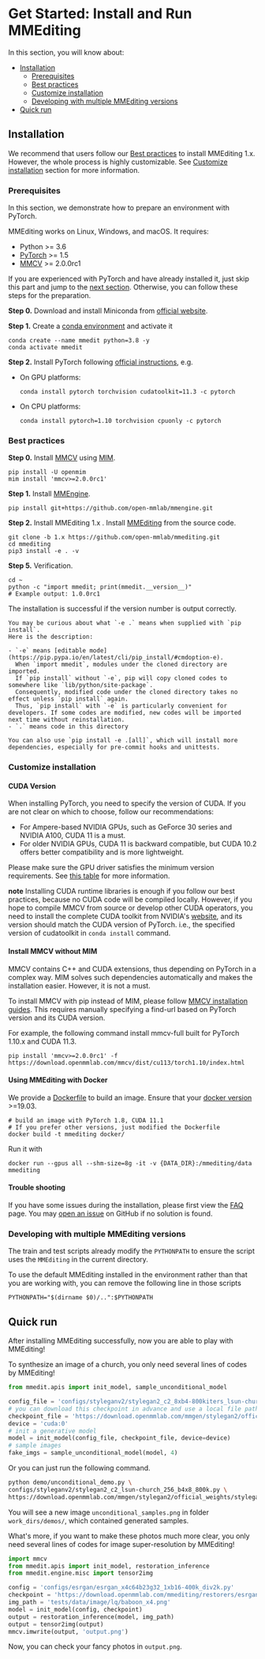# Get Started: Install and Run MMEditing

In this section, you will know about:

- [Installation](#installation)
  - [Prerequisites](#prerequisites)
  - [Best practices](#best-practices)
  - [Customize installation](#customize-installation)
  - [Developing with multiple MMEditing versions](#developing-with-multiple-mmediting-versions)
- [Quick run](#quick-run)

## Installation

We recommend that users follow our [Best practices](#best-practices) to install MMEditing 1.x.
However, the whole process is highly customizable. See [Customize installation](#customize-installation) section for more information.

### Prerequisites

In this section, we demonstrate how to prepare an environment with PyTorch.

MMEditing works on Linux, Windows, and macOS. It requires:

- Python >= 3.6
- [PyTorch](https://pytorch.org/) >= 1.5
- [MMCV](https://github.com/open-mmlab/mmcv) >= 2.0.0rc1

>

If you are experienced with PyTorch and have already installed it,
just skip this part and jump to the [next section](#best-practices). Otherwise, you can follow these steps for the preparation.

**Step 0.**
Download and install Miniconda from [official website](https://docs.conda.io/en/latest/miniconda.html).

**Step 1.**
Create a [conda environment](https://docs.conda.io/projects/conda/en/latest/user-guide/concepts/environments.html#) and activate it

```shell
conda create --name mmedit python=3.8 -y
conda activate mmedit
```

**Step 2.**
Install PyTorch following [official instructions](https://pytorch.org/get-started/locally/), e.g.

- On GPU platforms:

  ```shell
  conda install pytorch torchvision cudatoolkit=11.3 -c pytorch
  ```

- On CPU platforms:

  ```shell
  conda install pytorch=1.10 torchvision cpuonly -c pytorch
  ```

### Best practices

**Step 0.** Install [MMCV](https://github.com/open-mmlab/mmcv) using [MIM](https://github.com/open-mmlab/mim).

```shell
pip install -U openmim
mim install 'mmcv>=2.0.0rc1'
```

**Step 1.** Install [MMEngine](https://github.com/open-mmlab/mmengine).

```shell
pip install git+https://github.com/open-mmlab/mmengine.git
```

**Step 2.** Install MMEditing 1.x .
Install [MMEditing](https://github.com/open-mmlab/mmediting) from the source code.

```shell
git clone -b 1.x https://github.com/open-mmlab/mmediting.git
cd mmediting
pip3 install -e . -v
```

**Step 5.**
Verification.

```shell
cd ~
python -c "import mmedit; print(mmedit.__version__)"
# Example output: 1.0.0rc1
```

The installation is successful if the version number is output correctly.

```{note}
You may be curious about what `-e .` means when supplied with `pip install`.
Here is the description:

- `-e` means [editable mode](https://pip.pypa.io/en/latest/cli/pip_install/#cmdoption-e).
  When `import mmedit`, modules under the cloned directory are imported.
  If `pip install` without `-e`, pip will copy cloned codes to somewhere like `lib/python/site-package`.
  Consequently, modified code under the cloned directory takes no effect unless `pip install` again.
  Thus, `pip install` with `-e` is particularly convenient for developers. If some codes are modified, new codes will be imported next time without reinstallation.
- `.` means code in this directory

You can also use `pip install -e .[all]`, which will install more dependencies, especially for pre-commit hooks and unittests.
```

### Customize installation

#### CUDA Version

When installing PyTorch, you need to specify the version of CUDA. If you are not clear on which to choose, follow our recommendations:

- For Ampere-based NVIDIA GPUs, such as GeForce 30 series and NVIDIA A100, CUDA 11 is a must.
- For older NVIDIA GPUs, CUDA 11 is backward compatible, but CUDA 10.2 offers better compatibility and is more lightweight.

Please make sure the GPU driver satisfies the minimum version requirements.
See [this table](https://docs.nvidia.com/cuda/cuda-toolkit-release-notes/index.html#cuda-major-component-versions__table-cuda-toolkit-driver-versions) for more information.

**note**
Installing CUDA runtime libraries is enough if you follow our best practices,
because no CUDA code will be compiled locally.
However, if you hope to compile MMCV from source or develop other CUDA operators,
you need to install the complete CUDA toolkit from NVIDIA's [website](https://developer.nvidia.com/cuda-downloads),
and its version should match the CUDA version of PyTorch. i.e., the specified version of cudatoolkit in `conda install` command.

#### Install MMCV without MIM

MMCV contains C++ and CUDA extensions, thus depending on PyTorch in a complex way.
MIM solves such dependencies automatically and makes the installation easier. However, it is not a must.

To install MMCV with pip instead of MIM, please follow [MMCV installation guides](https://mmcv.readthedocs.io/en/latest/get_started/installation.html).
This requires manually specifying a find-url based on PyTorch version and its CUDA version.

For example, the following command install mmcv-full built for PyTorch 1.10.x and CUDA 11.3.

```shell
pip install 'mmcv>=2.0.0rc1' -f https://download.openmmlab.com/mmcv/dist/cu113/torch1.10/index.html
```

#### Using MMEditing with Docker

We provide a [Dockerfile](https://github.com/open-mmlab/mmediting/blob/master/docker/Dockerfile) to build an image.
Ensure that your [docker version](https://docs.docker.com/engine/install/) >=19.03.

```shell
# build an image with PyTorch 1.8, CUDA 11.1
# If you prefer other versions, just modified the Dockerfile
docker build -t mmediting docker/
```

Run it with

```shell
docker run --gpus all --shm-size=8g -it -v {DATA_DIR}:/mmediting/data mmediting
```

#### Trouble shooting

If you have some issues during the installation, please first view the [FAQ](notes/4_faq.md) page.
You may [open an issue](https://github.com/open-mmlab/mmediting/issues/new/choose) on GitHub if no solution is found.

### Developing with multiple MMEditing versions

The train and test scripts already modify the `PYTHONPATH` to ensure the script uses the `MMEditing` in the current directory.

To use the default MMEditing installed in the environment rather than that you are working with, you can remove the following line in those scripts

```shell
PYTHONPATH="$(dirname $0)/..":$PYTHONPATH
```

## Quick run

After installing MMEditing successfully, now you are able to play with MMEditing!

To synthesize an image of a church, you only need several lines of codes by MMEditing!

```python
from mmedit.apis import init_model, sample_unconditional_model

config_file = 'configs/styleganv2/stylegan2_c2_8xb4-800kiters_lsun-church-256x256.py'
# you can download this checkpoint in advance and use a local file path.
checkpoint_file = 'https://download.openmmlab.com/mmgen/stylegan2/official_weights/stylegan2-church-config-f-official_20210327_172657-1d42b7d1.pth'
device = 'cuda:0'
# init a generative model
model = init_model(config_file, checkpoint_file, device=device)
# sample images
fake_imgs = sample_unconditional_model(model, 4)
```

Or you can just run the following command.

```bash
python demo/unconditional_demo.py \
configs/styleganv2/stylegan2_c2_lsun-church_256_b4x8_800k.py \
https://download.openmmlab.com/mmgen/stylegan2/official_weights/stylegan2-church-config-f-official_20210327_172657-1d42b7d1.pth

```

You will see a new image `unconditional_samples.png` in folder `work_dirs/demos/`, which contained generated samples.

What's more, if you want to make these photos much more clear,
you only need several lines of codes for image super-resolution by MMEditing!

```python
import mmcv
from mmedit.apis import init_model, restoration_inference
from mmedit.engine.misc import tensor2img

config = 'configs/esrgan/esrgan_x4c64b23g32_1xb16-400k_div2k.py'
checkpoint = 'https://download.openmmlab.com/mmediting/restorers/esrgan/esrgan_x4c64b23g32_1x16_400k_div2k_20200508-f8ccaf3b.pth'
img_path = 'tests/data/image/lq/baboon_x4.png'
model = init_model(config, checkpoint)
output = restoration_inference(model, img_path)
output = tensor2img(output)
mmcv.imwrite(output, 'output.png')
```

Now, you can check your fancy photos in `output.png`.
